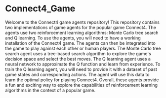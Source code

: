 # Connect4_Game

Welcome to the Connect4 game agents repository!
This repository contains two implementations of game agents for the popular game Connect4. The agents use two reinforcement learning algorithms: Monte Carlo tree search and Q learning.
To use the agents, you will need to have a working installation of the Connect4 game. The agents can then be integrated into the game to play against each other or human players.
The Monte Carlo tree search agent uses a tree-based search algorithm to explore the game's decision space and select the best moves. The Q learning agent uses a neural network to approximate the Q function and learn from experience.
To train the Q learning agent, you will need to provide it with a dataset of past game states and corresponding actions. The agent will use this data to learn the optimal policy for playing Connect4.
Overall, these agents provide a fun and exciting way to explore the capabilities of reinforcement learning algorithms in the context of a popular game.
